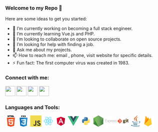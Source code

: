 ### Welcome to my Repo 👋


Here are some ideas to get you started:

- 🔭 I’m currently working on becoming a full stack engineer.
- 🌱 I’m currently learning Vue.js and PHP.
- 👯 I’m looking to collaborate on open source projects.
- 🤔 I’m looking for help with finding a job.
- 💬 Ask me about my projects.
- 📫 How to reach me: email , phone, visit website for specific details.
- ⚡ Fun fact: The first computer virus was created in 1983.

### Connect with me:

<img height="32" width="32" src="https://cdn.jsdelivr.net/npm/simple-icons@v4/icons/microsoftoutlook.svg" />     <img height="32" width="32" src="https://cdn.jsdelivr.net/npm/simple-icons@v4/icons/adobephonegap.svg" />     <img height="32" width="32" src="https://cdn.jsdelivr.net/npm/simple-icons@v4/icons/linkedin.svg" />     <img height="32" width="32" src="https://cdn.jsdelivr.net/npm/simple-icons@v4/icons/facebook.svg" /> 


### Languages and Tools:

<img height="36" width="36" src="https://raw.githubusercontent.com/github/explore/80688e429a7d4ef2fca1e82350fe8e3517d3494d/topics/html/html.png"/>  <img height="36" width="36" src="https://raw.githubusercontent.com/github/explore/80688e429a7d4ef2fca1e82350fe8e3517d3494d/topics/css/css.png"/>  <img height="36" width="36" src="https://raw.githubusercontent.com/github/explore/80688e429a7d4ef2fca1e82350fe8e3517d3494d/topics/javascript/javascript.png"/> <img height="36" width="36" src="https://raw.githubusercontent.com/github/explore/80688e429a7d4ef2fca1e82350fe8e3517d3494d/topics/react/react.png"/> <img height="36" width="36" src="https://raw.githubusercontent.com/github/explore/80688e429a7d4ef2fca1e82350fe8e3517d3494d/topics/angular/angular.png"/> <img height="36" width="36" src="https://raw.githubusercontent.com/github/explore/80688e429a7d4ef2fca1e82350fe8e3517d3494d/topics/vue/vue.png"/> <img height="36" width="36" src="https://raw.githubusercontent.com/github/explore/80688e429a7d4ef2fca1e82350fe8e3517d3494d/topics/python/python.png"/> <img height="36" width="36" src="https://raw.githubusercontent.com/github/explore/80688e429a7d4ef2fca1e82350fe8e3517d3494d/topics/nodejs/nodejs.png"/> <img height="36" width="36" src="https://raw.githubusercontent.com/github/explore/80688e429a7d4ef2fca1e82350fe8e3517d3494d/topics/express/express.png"/> <img height="36" width="36" src="https://raw.githubusercontent.com/github/explore/80688e429a7d4ef2fca1e82350fe8e3517d3494d/topics/git/git.png"/> <img height="36" width="36" src="https://raw.githubusercontent.com/github/explore/80688e429a7d4ef2fca1e82350fe8e3517d3494d/topics/java/java.png"/>  <img height="36" width="36" src="https://raw.githubusercontent.com/github/explore/80688e429a7d4ef2fca1e82350fe8e3517d3494d/topics/firebase/firebase.png"/> 


 



